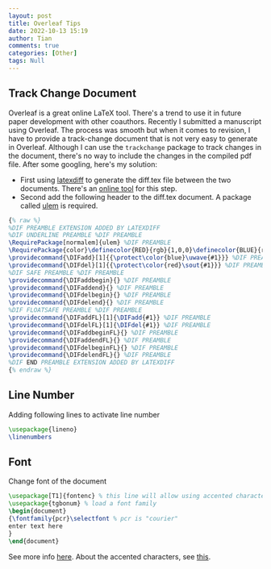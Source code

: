```yaml
---
layout: post
title: Overleaf Tips
date: 2022-10-13 15:19
author: Tian
comments: true
categories: [Other]
tags: Null
---
```

## Track Change Document
Overleaf is a great online LaTeX tool. There's a trend to use it in future paper development with other coauthors. Recently I submitted a manuscript using Overleaf. The process was smooth but when it comes to revision, I have to provide a track-change document that is not very easy to generate in Overleaf. Although I can use the `trackchange` package to track changes in the document, there's no way to include the changes in the compiled pdf file. After some googling, here's my solution:
- First using [latexdiff](http://www.ctan.org/pkg/latexdiff) to generate the diff.tex file between the two documents. There's an [online tool](https://3142.nl/latex-diff/) for this step.
- Second add the following header to the diff.tex document. A package called [ulem](https://ctan.org/pkg/ulem) is required.

```latex 
{% raw %}
%DIF PREAMBLE EXTENSION ADDED BY LATEXDIFF
%DIF UNDERLINE PREAMBLE %DIF PREAMBLE
\RequirePackage[normalem]{ulem} %DIF PREAMBLE
\RequirePackage{color}\definecolor{RED}{rgb}{1,0,0}\definecolor{BLUE}{rgb}{0,0,1} %DIF PREAMBLE
\providecommand{\DIFadd}[1]{{\protect\color{blue}\uwave{#1}}} %DIF PREAMBLE
\providecommand{\DIFdel}[1]{{\protect\color{red}\sout{#1}}} %DIF PREAMBLE
%DIF SAFE PREAMBLE %DIF PREAMBLE
\providecommand{\DIFaddbegin}{} %DIF PREAMBLE
\providecommand{\DIFaddend}{} %DIF PREAMBLE
\providecommand{\DIFdelbegin}{} %DIF PREAMBLE
\providecommand{\DIFdelend}{} %DIF PREAMBLE
%DIF FLOATSAFE PREAMBLE %DIF PREAMBLE
\providecommand{\DIFaddFL}[1]{\DIFadd{#1}} %DIF PREAMBLE
\providecommand{\DIFdelFL}[1]{\DIFdel{#1}} %DIF PREAMBLE
\providecommand{\DIFaddbeginFL}{} %DIF PREAMBLE
\providecommand{\DIFaddendFL}{} %DIF PREAMBLE
\providecommand{\DIFdelbeginFL}{} %DIF PREAMBLE
\providecommand{\DIFdelendFL}{} %DIF PREAMBLE
%DIF END PREAMBLE EXTENSION ADDED BY LATEXDIFF
{% endraw %}
```

## Line Number
Adding following lines to activate line number
```latex
\usepackage{lineno}
\linenumbers
```

## Font
Change font of the document
```latex
\usepackage[T1]{fontenc} % this line will allow using accented characters as individual glyphs
\usepackage{tgbonum} % load a font family
\begin{document}
{\fontfamily{pcr}\selectfont % pcr is "courier"
enter text here
}
\end{document}
```
See more info [here](https://www.overleaf.com/learn/latex/Font_typefaces#Changing_the_default_document_fonts). About the accented characters, see [this](https://tex.stackexchange.com/a/677/283616).